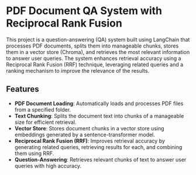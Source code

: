 # PDF Document QA System with Reciprocal Rank Fusion

This project is a question-answering (QA) system built using LangChain that processes PDF documents, splits them into manageable chunks, stores them in a vector store (Chroma), and retrieves the most relevant information to answer user queries. The system enhances retrieval accuracy using a Reciprocal Rank Fusion (RRF) technique, leveraging related queries and a ranking mechanism to improve the relevance of the results.

## Features

- **PDF Document Loading**: Automatically loads and processes PDF files from a specified folder.
- **Text Chunking**: Splits the document text into chunks of a manageable size for efficient retrieval.
- **Vector Store**: Stores document chunks in a vector store using embeddings generated by a sentence-transformer model.
- **Reciprocal Rank Fusion (RRF)**: Improves retrieval accuracy by generating related queries, retrieving results for each, and combining them using RRF.
- **Question-Answering**: Retrieves relevant chunks of text to answer user queries with high accuracy.
